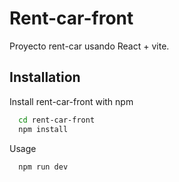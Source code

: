 
# Rent-car-front

Proyecto rent-car usando React + vite.


## Installation

Install rent-car-front with npm

```bash
  cd rent-car-front
  npm install 
```

Usage
```bash
  npm run dev
```